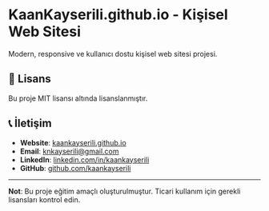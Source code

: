 # KaanKayserili.github.io - Kişisel Web Sitesi

Modern, responsive ve kullanıcı dostu kişisel web sitesi projesi.

## 📄 Lisans

Bu proje MIT lisansı altında lisanslanmıştır.


## 📞 İletişim

- **Website**: [kaankayserili.github.io](https://kaankayserili.github.io)
- **Email**: knkayserili@gmail.com
- **LinkedIn**: [linkedin.com/in/kaankayserili](https://linkedin.com/in/kaankayserili)
- **GitHub**: [github.com/kaankayserili](https://github.com/kaankayserili)

---


**Not**: Bu proje eğitim amaçlı oluşturulmuştur. Ticari kullanım için gerekli lisansları kontrol edin. 

